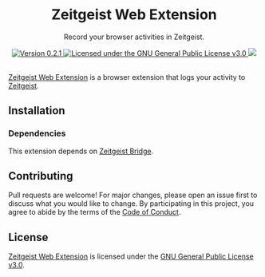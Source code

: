 <div align="center">
  <h1>Zeitgeist Web Extension</h1>
  <p>Record your browser activities in Zeitgeist.</p>
  <a href="https://github.com/paysonwallach/zeitgeist-web-extension/releases/latest">
    <img alt="Version 0.2.1" src="https://img.shields.io/badge/version-0.2.1-red.svg?cacheSeconds=2592000&style=flat-square" />
  </a>
  <a href="https://github.com/paysonwallach/zeitgeist-web-extension/blob/master/LICENSE" target="\_blank">
    <img alt="Licensed under the GNU General Public License v3.0" src="https://img.shields.io/github/license/paysonwallach/zeitgeist-web-extension?style=flat-square" />
  <a href=https://buymeacoffee.com/paysonwallach>
    <img src=https://img.shields.io/badge/donate-Buy%20me%20a%20coffe-yellow?style=flat-square>
  </a>
  <br>
  <br>
</div>

[Zeitgeist Web Extension](https://github.com/paysonwallach/zeitgeist-web-extension) is a browser extension that logs your activity to [Zeitgeist](https://launchpad.net/zeitgeist-project).

## Installation

### Dependencies

This extension depends on [Zeitgeist Bridge](https://github.com/paysonwallach/zeitgeist-bridge#readme).

## Contributing

Pull requests are welcome! For major changes, please open an issue first to discuss what you would like to change. By participating in this project, you agree to abide by the terms of the [Code of Conduct](https://github.com/paysonwallach/zeitgeist-web-extension/blob/master/CODE_OF_CONDUCT.md).

## License

[Zeitgeist Web Extension](https://github.com/paysonwallach/zeitgeist-web-extension) is licensed under the [GNU General Public License v3.0](https://github.com/paysonwallach/zeitgeist-web-extension/blob/master/LICENSE).
